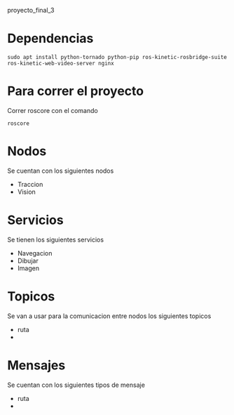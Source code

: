 proyecto_final_3
# Dependencias

``
sudo apt install python-tornado python-pip ros-kinetic-rosbridge-suite ros-kinetic-web-video-server nginx
``


# Para correr el proyecto

Correr roscore con el comando 

``
roscore
``

# Nodos

Se cuentan con los siguientes nodos
* Traccion
* Vision

# Servicios
Se tienen los siguientes servicios
* Navegacion
* Dibujar
* Imagen

# Topicos
Se van a usar para la comunicacion entre nodos los siguientes topicos
* ruta
*  

# Mensajes
Se cuentan con los siguientes tipos de mensaje
* ruta
* 